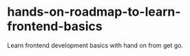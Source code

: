 # hands-on-roadmap-to-learn-frontend-basics
Learn frontend development basics with hand on from get go.
